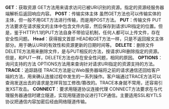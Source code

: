 **GET**：获取资源
GET方法用来请求访问已被URI识别的资源。指定的资源经服务器端解析后返回响应内容。
**POST**：传输实体主体
虽然GET方法也可以传输实体的主体，但一般不用GET方法进行传输，而是用POST方法。
**PUT**：传输文件
PUT方法要求在请求报文的主体中包含文件内容，然后保存到请求URI指定的位置。但是，鉴于HTTP/1.1的PUT方法自身不带验证机制，任何人都可以上传文件，存在安全性问题。
**Head**：获得报文首部
HEAD和GET方法一样，只是不返回报文主体部分。用于确认URI的有效性和资源更新的日期时间等。
**DELETE**：删除文件
DELETE方法用来删除文件，是与PUT相反的方法，按请求URI删除指定的资源。但是，和PUT一样，DELETE方法也存在安全性问题，相同的原因。
**OPTIONS**：询问支持的方法
OPTIONS方法用来查询针对请求URI指定的资源支持的方法。
**TRACE**：追踪路径
TRACE方法是让Web服务器端将之前的请求通信还回给客户端的方法，用来确认连接过程中发生的一系列操作。客户端通过TRACE方法可以查询发送出去的请求是怎样背加工修改/篡改的。TRACE本身就不常用，还容易引发XST攻击。
**CONNECT**：要求用隧道协议连接代理
CONNECT方法要求在与代理服务器通信时建立隧道，实现用隧道协议进行TCP通信。主要适用SSL和YTLS协议把通信内容加密后经由网络隧道传输。